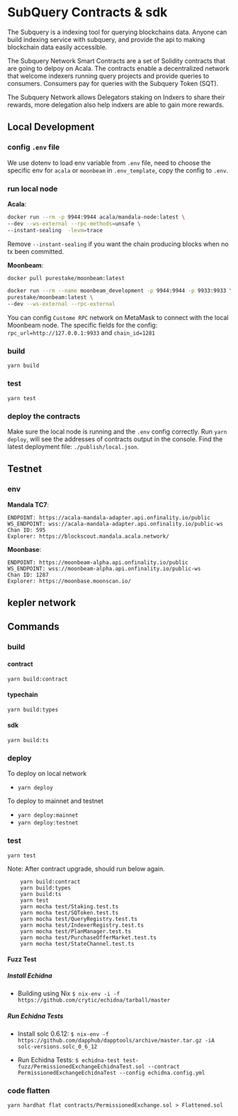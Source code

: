 # SubQuery Contracts & sdk

The Subquery is a indexing tool for querying blockchains data. Anyone can build indexing service with subquery, and provide the api to making blockchain data easily accessible.

The Subquery Network Smart Contracts are a set of Solidity contracts that are going to delpoy on Acala. The contracts enable a decentralized network that welcome indexers running query projects and provide queries to consumers. Consumers pay for queries with the Subquery Token (SQT).

The Subquery Network allows Delegators staking on Indxers to share their rewards, more delegation also help indxers are able to gain more rewards.

## Local Development

### config `.env` file

We use dotenv to load env variable from `.env` file, need to choose the specific env for `acala` or `moonbeam` in `.env_template`, copy the config to `.env`.

### run local node

**Acala**:

```sh
docker run --rm -p 9944:9944 acala/mandala-node:latest \
--dev --ws-external --rpc-methods=unsafe \
--instant-sealing  -levm=trace
```

Remove `--instant-sealing` if you want the chain producing blocks when no tx been committed.

**Moonbeam**:

```sh
docker pull purestake/moonbeam:latest

docker run --rm --name moonbeam_development -p 9944:9944 -p 9933:9933 \
purestake/moonbeam:latest \
--dev --ws-external --rpc-external
```

You can config `Custome RPC` network on MetaMask to connect with the local Moonbeam node.
The specific fields for the config: `rpc_url=http://127.0.0.1:9933` and `chain_id=1281`

### build
`yarn build`

### test
`yarn test`

### deploy the contracts

Make sure the local node is running and the `.env` config correctly.
Run `yarn deploy`, will see the addresses of contracts output in the console.
Find the latest deployment file: `./publish/local.json`.

## Testnet

### env

**Mandala TC7**:
```
ENDPOINT: https://acala-mandala-adapter.api.onfinality.io/public
WS_ENDPOINT: wss://acala-mandala-adapter.api.onfinality.io/public-ws
Chan ID: 595
Explorer: https://blockscout.mandala.acala.network/
```

**Moonbase**:
```
ENDPOINT: https://moonbeam-alpha.api.onfinality.io/public
WS_ENDPOINT: wss://moonbeam-alpha.api.onfinality.io/public-ws
Chan ID: 1287
Explorer: https://moonbase.moonscan.io/
```
## kepler network

## Commands

### build

#### contract

`yarn build:contract`

#### typechain

`yarn build:types`

#### sdk

`yarn build:ts`

### deploy

To deploy on local network

-   `yarn deploy`

To deploy to mainnet and testnet

-   `yarn deploy:mainnet`
-   `yarn deploy:testnet`

### test

`yarn test`

Note: After contract upgrade, should run below again.

```
    yarn build:contract
    yarn build:types
    yarn build:ts
    yarn test
    yarn mocha test/Staking.test.ts
    yarn mocha test/SQToken.test.ts
    yarn mocha test/QueryRegistry.test.ts
    yarn mocha test/IndexerRegistry.test.ts
    yarn mocha test/PlanManager.test.ts
    yarn mocha test/PurchaseOfferMarket.test.ts
    yarn mocha test/StateChannel.test.ts
```

#### Fuzz Test

##### Install Echidna

- Building using Nix
  `$ nix-env -i -f https://github.com/crytic/echidna/tarball/master`

##### Run Echidna Tests

- Install solc 0.6.12:
  `$ nix-env -f https://github.com/dapphub/dapptools/archive/master.tar.gz -iA solc-versions.solc_0_6_12`

- Run Echidna Tests:
  `$ echidna-test test-fuzz/PermissionedExchangeEchidnaTest.sol --contract PermissionedExchangeEchidnaTest --config echidna.config.yml`

### code flatten
`yarn hardhat flat contracts/PermissionedExchange.sol > Flattened.sol`
